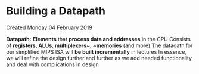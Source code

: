 # Building a Datapath
Created Monday 04 February 2019

**Datapath:**
**Elements** that **process data and addresses** in the CPU
Consists of **registers, ALUs**, **multiplexers**~, ~**memories** (and more)
The dataoath for our simplified MIPS ISA will **be built incrementally** in lectures
In essence, we will refine the design further and further as we add needed functionality and deal with complications in design


